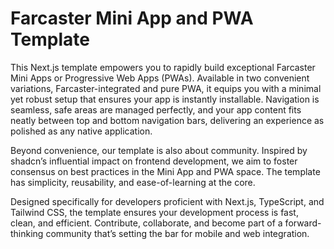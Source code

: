 # Farcaster Mini App and PWA Template

This Next.js template empowers you to rapidly build exceptional Farcaster Mini Apps or Progressive Web Apps (PWAs). Available in two convenient variations, Farcaster-integrated and pure PWA, it equips you with a minimal yet robust setup that ensures your app is instantly installable. Navigation is seamless, safe areas are managed perfectly, and your app content fits neatly between top and bottom navigation bars, delivering an experience as polished as any native application.

Beyond convenience, our template is also about community. Inspired by shadcn’s influential impact on frontend development, we aim to foster consensus on best practices in the Mini App and PWA space. The template has simplicity, reusability, and ease-of-learning at the core.

Designed specifically for developers proficient with Next.js, TypeScript, and Tailwind CSS, the template ensures your development process is fast, clean, and efficient. Contribute, collaborate, and become part of a forward-thinking community that’s setting the bar for mobile and web integration.
